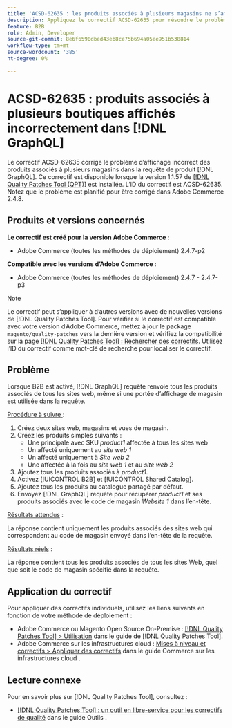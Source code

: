 ```yaml
---
title: 'ACSD-62635 : les produits associés à plusieurs magasins ne s’affichent pas correctement dans  [!DNL GraphQL]'
description: Appliquez le correctif ACSD-62635 pour résoudre le problème d’Adobe Commerce en raison duquel les produits associés à plusieurs magasins ne s’affichent pas correctement dans la requête  [!DNL GraphQL]  produit.
feature: B2B
role: Admin, Developer
source-git-commit: 8e6f6590dbed43eb8ce75b694a05ee951b538814
workflow-type: tm+mt
source-wordcount: '385'
ht-degree: 0%

---
```


# ACSD-62635 : produits associés à plusieurs boutiques affichés incorrectement dans [!DNL GraphQL]

Le correctif ACSD-62635 corrige le problème d’affichage incorrect des produits associés à plusieurs magasins dans la requête de produit [!DNL GraphQL]. Ce correctif est disponible lorsque la version 1.1.57 de [[!DNL Quality Patches Tool (QPT)]](https://experienceleague.adobe.com/docs/commerce-operations/tools/quality-patches-tool/usage.html) est installée. L’ID du correctif est ACSD-62635. Notez que le problème est planifié pour être corrigé dans Adobe Commerce 2.4.8.

## Produits et versions concernés

**Le correctif est créé pour la version Adobe Commerce :**

* Adobe Commerce (toutes les méthodes de déploiement) 2.4.7-p2

**Compatible avec les versions d’Adobe Commerce :**

* Adobe Commerce (toutes les méthodes de déploiement) 2.4.7 - 2.4.7-p3

>[!NOTE]
>
>Le correctif peut s’appliquer à d’autres versions avec de nouvelles versions de [!DNL Quality Patches Tool]. Pour vérifier si le correctif est compatible avec votre version d’Adobe Commerce, mettez à jour le package `magento/quality-patches` vers la dernière version et vérifiez la compatibilité sur la page [[!DNL Quality Patches Tool] : Rechercher des correctifs](https://experienceleague.adobe.com/tools/commerce-quality-patches/index.html). Utilisez l’ID du correctif comme mot-clé de recherche pour localiser le correctif.

## Problème

Lorsque B2B est activé, [!DNL GraphQL] requête renvoie tous les produits associés de tous les sites web, même si une portée d’affichage de magasin est utilisée dans la requête.

<u>Procédure à suivre </u> :

1. Créez deux sites web, magasins et vues de magasin.
1. Créez les produits simples suivants :
   * Une principale avec SKU *product1* affectée à tous les sites web
   * Un affecté uniquement au *site web 1*
   * Un affecté uniquement à *Site web 2*
   * Une affectée à la fois au *site web 1* et au *site web 2*
1. Ajoutez tous les produits associés à *product1*.
1. Activez [!UICONTROL B2B] et [!UICONTROL Shared Catalog].
1. Ajoutez tous les produits au catalogue partagé par défaut.
1. Envoyez [!DNL GraphQL] requête pour récupérer *product1* et ses produits associés avec le code de magasin *Website 1* dans l’en-tête.

<u>Résultats attendus</u> :

La réponse contient uniquement les produits associés des sites web qui correspondent au code de magasin envoyé dans l’en-tête de la requête.

<u>Résultats réels</u> :

La réponse contient tous les produits associés de tous les sites Web, quel que soit le code de magasin spécifié dans la requête.

## Application du correctif

Pour appliquer des correctifs individuels, utilisez les liens suivants en fonction de votre méthode de déploiement :

* Adobe Commerce ou Magento Open Source On-Premise : [[!DNL Quality Patches Tool] > Utilisation](/help/tools/quality-patches-tool/usage.md) dans le guide de [!DNL Quality Patches Tool].
* Adobe Commerce sur les infrastructures cloud : [Mises à niveau et correctifs > Appliquer des correctifs](https://experienceleague.adobe.com/docs/commerce-cloud-service/user-guide/develop/upgrade/apply-patches.html) dans le guide Commerce sur les infrastructures cloud .

## Lecture connexe

Pour en savoir plus sur [!DNL Quality Patches Tool], consultez :

* [[!DNL Quality Patches Tool] : un outil en libre-service pour les correctifs de qualité](/help/tools/quality-patches-tool/quality-patches-tool-to-self-serve-quality-patches.md) dans le guide Outils .
